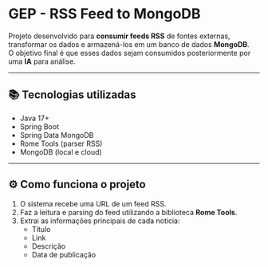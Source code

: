 # GEP - RSS Feed to MongoDB

Projeto desenvolvido para **consumir feeds RSS** de fontes externas, transformar os dados e armazená-los em um banco de dados **MongoDB**.  
O objetivo final é que esses dados sejam consumidos posteriormente por uma **IA** para análise.

---

## 📚 Tecnologias utilizadas

- Java 17+
- Spring Boot
- Spring Data MongoDB
- Rome Tools (parser RSS)
- MongoDB (local e cloud)

---

## ⚙️ Como funciona o projeto

1. O sistema recebe uma URL de um feed RSS.
2. Faz a leitura e parsing do feed utilizando a biblioteca **Rome Tools**.
3. Extrai as informações principais de cada notícia:
   - Título
   - Link
   - Descrição
   - Data de publicação





